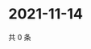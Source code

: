 # 2021-11-14

共 0 条

<!-- BEGIN WEIBO -->
<!-- 最后更新时间 Sun Nov 14 2021 21:09:39 GMT+0800 (China Standard Time) -->

<!-- END WEIBO -->

